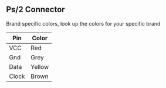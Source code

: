 ## Ps/2 Connector

Brand specific colors, look up the colors for your specific brand

|Pin|Color|
|-|-|
|VCC|Red|
|Gnd|Grey|
|Data|Yellow|
|Clock|Brown|
